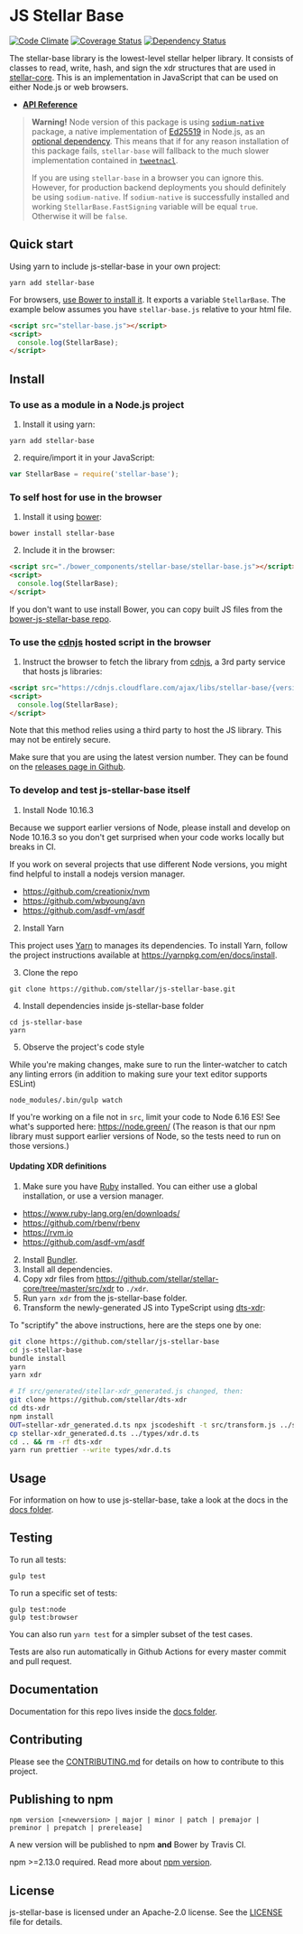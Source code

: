 # JS Stellar Base

[![Code Climate](https://codeclimate.com/github/stellar/js-stellar-base/badges/gpa.svg)](https://codeclimate.com/github/stellar/js-stellar-base)
[![Coverage Status](https://coveralls.io/repos/stellar/js-stellar-base/badge.svg?branch=master&service=github)](https://coveralls.io/github/stellar/js-stellar-base?branch=master)
[![Dependency Status](https://david-dm.org/stellar/js-stellar-base.svg)](https://david-dm.org/stellar/js-stellar-base)

The stellar-base library is the lowest-level stellar helper library. It consists
of classes to read, write, hash, and sign the xdr structures that are used in
[stellar-core](https://github.com/stellar/stellar-core). This is an
implementation in JavaScript that can be used on either Node.js or web browsers.

- **[API Reference](https://stellar.github.io/js-stellar-base/)**

> **Warning!** Node version of this package is using [`sodium-native`](https://www.npmjs.com/package/sodium-native) package, a native implementation of [Ed25519](https://ed25519.cr.yp.to/) in Node.js, as an [optional dependency](https://docs.npmjs.com/files/package.json#optionaldependencies).
> This means that if for any reason installation of this package fails, `stellar-base` will fallback to the much slower implementation contained in [`tweetnacl`](https://www.npmjs.com/package/tweetnacl).
>
> If you are using `stellar-base` in a browser you can ignore this. However, for production backend deployments you should definitely be using `sodium-native`.
> If `sodium-native` is successfully installed and working
> `StellarBase.FastSigning` variable will be equal `true`. Otherwise it will be
> `false`.

## Quick start

Using yarn to include js-stellar-base in your own project:

```shell
yarn add stellar-base
```

For browsers, [use Bower to install it](#to-use-in-the-browser). It exports a
variable `StellarBase`. The example below assumes you have `stellar-base.js`
relative to your html file.

```html
<script src="stellar-base.js"></script>
<script>
  console.log(StellarBase);
</script>
```

## Install

### To use as a module in a Node.js project

1. Install it using yarn:

```shell
yarn add stellar-base
```

2. require/import it in your JavaScript:

```js
var StellarBase = require('stellar-base');
```

### To self host for use in the browser

1. Install it using [bower](http://bower.io):

```shell
bower install stellar-base
```

2. Include it in the browser:

```html
<script src="./bower_components/stellar-base/stellar-base.js"></script>
<script>
  console.log(StellarBase);
</script>
```

If you don't want to use install Bower, you can copy built JS files from the
[bower-js-stellar-base repo](https://github.com/stellar/bower-js-stellar-base).

### To use the [cdnjs](https://cdnjs.com/libraries/stellar-base) hosted script in the browser

1. Instruct the browser to fetch the library from
   [cdnjs](https://cdnjs.com/libraries/stellar-base), a 3rd party service that
   hosts js libraries:

```html
<script src="https://cdnjs.cloudflare.com/ajax/libs/stellar-base/{version}/stellar-base.js"></script>
<script>
  console.log(StellarBase);
</script>
```

Note that this method relies using a third party to host the JS library. This
may not be entirely secure.

Make sure that you are using the latest version number. They can be found on the
[releases page in Github](https://github.com/stellar/js-stellar-base/releases).

### To develop and test js-stellar-base itself

1. Install Node 10.16.3

Because we support earlier versions of Node, please install and develop on Node 10.16.3 so you don't get surprised when your code works locally but breaks in CI.

If you work on several projects that use different Node versions, you might find helpful to install a nodejs version manager.

- https://github.com/creationix/nvm
- https://github.com/wbyoung/avn
- https://github.com/asdf-vm/asdf

2. Install Yarn

This project uses [Yarn](https://yarnpkg.com/) to manages its dependencies. To install Yarn, follow the project instructions available at https://yarnpkg.com/en/docs/install.

3. Clone the repo

```shell
git clone https://github.com/stellar/js-stellar-base.git
```

4. Install dependencies inside js-stellar-base folder

```shell
cd js-stellar-base
yarn
```

5. Observe the project's code style

While you're making changes, make sure to run the linter-watcher to catch any
linting errors (in addition to making sure your text editor supports ESLint)

```shell
node_modules/.bin/gulp watch
```

If you're working on a file not in `src`, limit your code to Node 6.16 ES! See
what's supported here: https://node.green/ (The reason is that our npm library
must support earlier versions of Node, so the tests need to run on those
versions.)

#### Updating XDR definitions

1. Make sure you have [Ruby](https://www.ruby-lang.org/en/) installed. You can
   either use a global installation, or use a version manager.

- https://www.ruby-lang.org/en/downloads/
- https://github.com/rbenv/rbenv
- https://rvm.io
- https://github.com/asdf-vm/asdf

2. Install [Bundler](https://bundler.io).
3. Install all dependencies.
4. Copy xdr files from
   https://github.com/stellar/stellar-core/tree/master/src/xdr to `./xdr`.
5. Run `yarn xdr` from the js-stellar-base folder.
6. Transform the newly-generated JS into TypeScript using [dts-xdr](https://github.com/stellar/dts-xdr):

To "scriptify" the above instructions, here are the steps one by one:

```bash
git clone https://github.com/stellar/js-stellar-base
cd js-stellar-base
bundle install
yarn
yarn xdr

# If src/generated/stellar-xdr_generated.js changed, then:
git clone https://github.com/stellar/dts-xdr
cd dts-xdr
npm install
OUT=stellar-xdr_generated.d.ts npx jscodeshift -t src/transform.js ../src/generated/stellar-xdr_generated.js
cp stellar-xdr_generated.d.ts ../types/xdr.d.ts
cd .. && rm -rf dts-xdr
yarn run prettier --write types/xdr.d.ts
```

## Usage

For information on how to use js-stellar-base, take a look at the docs in the
[docs folder](./docs).

## Testing

To run all tests:

```shell
gulp test
```

To run a specific set of tests:

```shell
gulp test:node
gulp test:browser
```

You can also run `yarn test` for a simpler subset of the test cases.

Tests are also run automatically in Github Actions for every master commit and
pull request.

## Documentation

Documentation for this repo lives inside the [docs folder](./docs).

## Contributing

Please see the [CONTRIBUTING.md](./CONTRIBUTING.md) for details on how to
contribute to this project.

## Publishing to npm

```
npm version [<newversion> | major | minor | patch | premajor | preminor | prepatch | prerelease]
```

A new version will be published to npm **and** Bower by Travis CI.

npm >=2.13.0 required. Read more about
[npm version](https://docs.npmjs.com/cli/version).

## License

js-stellar-base is licensed under an Apache-2.0 license. See the
[LICENSE](./LICENSE) file for details.
